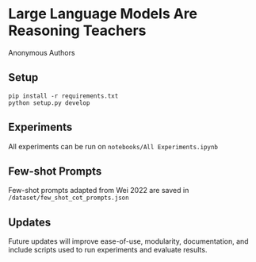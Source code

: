 # Large Language Models Are Reasoning Teachers

Anonymous Authors

## Setup

```
pip install -r requirements.txt
python setup.py develop
```

## Experiments

All experiments can be run on `notebooks/All Experiments.ipynb`

## Few-shot Prompts

Few-shot prompts adapted from Wei 2022 are saved in `/dataset/few_shot_cot_prompts.json`

## Updates

Future updates will improve ease-of-use, modularity, documentation, and include scripts used to run experiments
and evaluate results.
